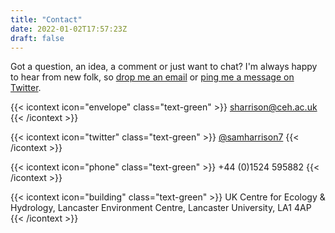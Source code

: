 ```yaml
---
title: "Contact"
date: 2022-01-02T17:57:23Z
draft: false
---
```


Got a question, an idea, a comment or just want to chat? I'm always happy to hear from new folk, so [drop me an email](mailto:sharrison@ceh.ac.uk) or [ping me a message on Twitter](https://twitter.com/samharrison7).

{{< icontext icon="envelope" class="text-green" >}}
[sharrison@ceh.ac.uk](mailto:sharrison@ceh.ac.uk)
{{< /icontext >}}

{{< icontext icon="twitter" class="text-green" >}}
[@samharrison7](https://twitter.com/samharrison7)
{{< /icontext >}}

{{< icontext icon="phone" class="text-green" >}}
+44 (0)1524 595882
{{< /icontext >}}

{{< icontext icon="building" class="text-green" >}}
UK Centre for Ecology & Hydrology, Lancaster Environment Centre, Lancaster University, LA1 4AP
{{< /icontext >}}